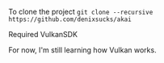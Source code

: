 To clone the project
`git clone --recursive https://github.com/denixsucks/akai`

Required VulkanSDK

For now, I'm still learning how Vulkan works.